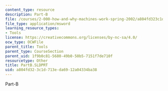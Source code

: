 ```yaml
---
content_type: resource
description: Part-B
file: /courses/2-000-how-and-why-machines-work-spring-2002/a804fd323c1d713eda6912a04334ba38_PartB.SLDPRT
file_type: application/msword
learning_resource_types:
- Tools
license: https://creativecommons.org/licenses/by-nc-sa/4.0/
ocw_type: OCWFile
parent_title: Tools
parent_type: CourseSection
parent_uid: 1f9b0c81-5680-49b0-50b5-7151f7de710f
resourcetype: Other
title: PartB.SLDPRT
uid: a804fd32-3c1d-713e-da69-12a04334ba38
---
```

Part-B